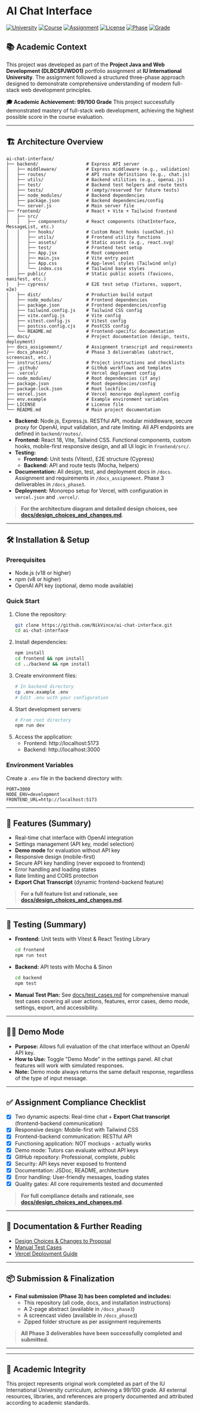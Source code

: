 # AI Chat Interface

[![University](https://img.shields.io/badge/University-IU%20International%20University-blue)](https://iu.org)
[![Course](https://img.shields.io/badge/Course-DLBCSPJWD01-green)](https://github.com/NikVince/ai-chat-interface)
[![Assignment](https://img.shields.io/badge/Assignment-Portfolio%20Project-orange)](https://github.com/NikVince/ai-chat-interface)
[![License](https://img.shields.io/badge/License-MIT-yellow.svg)](LICENSE)
[![Phase](https://img.shields.io/badge/Development%20Phase-3%20of%203-green)](https://github.com/NikVince/ai-chat-interface)
[![Grade](https://img.shields.io/badge/Academic%20Grade-99%2F100-brightgreen)](https://github.com/NikVince/ai-chat-interface)

## 📚 Academic Context

This project was developed as part of the **Project Java and Web Development (DLBCSPJWD01)** portfolio assignment at **IU International University**. The assignment followed a structured three-phase approach designed to demonstrate comprehensive understanding of modern full-stack web development principles.

**🎓 Academic Achievement: 99/100 Grade**
This project successfully demonstrated mastery of full-stack web development, achieving the highest possible score in the course evaluation.

---

## 🏗️ Architecture Overview

```
ai-chat-interface/
├── backend/                  # Express API server
│   ├── middleware/           # Express middleware (e.g., validation)
│   ├── routes/               # API route definitions (e.g., chat.js)
│   ├── utils/                # Backend utilities (e.g., openai.js)
│   ├── test/                 # Backend test helpers and route tests
│   ├── tests/                # (empty/reserved for future tests)
│   ├── node_modules/         # Backend dependencies
│   ├── package.json          # Backend dependencies/config
│   └── server.js             # Main server file
├── frontend/                 # React + Vite + Tailwind frontend
│   ├── src/
│   │   ├── components/       # React components (ChatInterface, MessageList, etc.)
│   │   ├── hooks/            # Custom React hooks (useChat.js)
│   │   ├── utils/            # Frontend utility functions
│   │   ├── assets/           # Static assets (e.g., react.svg)
│   │   ├── test/             # Frontend test setup
│   │   ├── App.jsx           # Root component
│   │   ├── main.jsx          # Vite entry point
│   │   ├── App.css           # App-level styles (Tailwind only)
│   │   └── index.css         # Tailwind base styles
│   ├── public/               # Static public assets (favicons, manifest, etc.)
│   ├── cypress/              # E2E test setup (fixtures, support, e2e)
│   ├── dist/                 # Production build output
│   ├── node_modules/         # Frontend dependencies
│   ├── package.json          # Frontend dependencies/config
│   ├── tailwind.config.js    # Tailwind CSS config
│   ├── vite.config.js        # Vite config
│   ├── vitest.config.js      # Vitest config
│   ├── postcss.config.cjs    # PostCSS config
│   └── README.md             # Frontend-specific documentation
├── docs/                     # Project documentation (design, tests, deployment)
├── docs_assignement/         # Assignment transcript and requirements
├── docs_phase3/              # Phase 3 deliverables (abstract, screencast, etc.)
├── instructions/             # Project instructions and checklists
├── .github/                  # GitHub workflows and templates
├── .vercel/                  # Vercel deployment config
├── node_modules/             # Root dependencies (if any)
├── package.json              # Root dependencies/config
├── package-lock.json         # Root lockfile
├── vercel.json               # Vercel monorepo deployment config
├── env.example               # Example environment variables
├── LICENSE                   # License file
└── README.md                 # Main project documentation
```

- **Backend:** Node.js, Express.js. RESTful API, modular middleware, secure proxy for OpenAI, input validation, and rate limiting. All API endpoints are defined in `backend/routes/`.
- **Frontend:** React 18, Vite, Tailwind CSS. Functional components, custom hooks, mobile-first responsive design, and all UI logic in `frontend/src/`.
- **Testing:**
  - **Frontend:** Unit tests (Vitest), E2E structure (Cypress)
  - **Backend:** API and route tests (Mocha, helpers)
- **Documentation:** All design, test, and deployment docs in `/docs`. Assignment and requirements in `/docs_assignement`. Phase 3 deliverables in `/docs_phase3`.
- **Deployment:** Monorepo setup for Vercel, with configuration in `vercel.json` and `.vercel/`.

> **For the architecture diagram and detailed design choices, see [docs/design_choices_and_changes.md](docs/design_choices_and_changes.md).**

---

## 🛠️ Installation & Setup

### Prerequisites
- Node.js (v18 or higher)
- npm (v8 or higher)
- OpenAI API key (optional, demo mode available)

### Quick Start
1. Clone the repository:
   ```bash
   git clone https://github.com/NikVince/ai-chat-interface.git
   cd ai-chat-interface
   ```
2. Install dependencies:
   ```bash
   npm install
   cd frontend && npm install
   cd ../backend && npm install
   ```
3. Create environment files:
   ```bash
   # In backend directory
   cp .env.example .env
   # Edit .env with your configuration
   ```
4. Start development servers:
   ```bash
   # From root directory
   npm run dev
   ```
5. Access the application:
   - Frontend: http://localhost:5173
   - Backend: http://localhost:3000

### Environment Variables
Create a `.env` file in the backend directory with:
```env
PORT=3000
NODE_ENV=development
FRONTEND_URL=http://localhost:5173
```

---

## 🚀 Features (Summary)

- Real-time chat interface with OpenAI integration
- Settings management (API key, model selection)
- **Demo mode** for evaluation without API key
- Responsive design (mobile-first)
- Secure API key handling (never exposed to frontend)
- Error handling and loading states
- Rate limiting and CORS protection
- **Export Chat Transcript** (dynamic frontend-backend feature)

> **For a full feature list and rationale, see [docs/design_choices_and_changes.md](docs/design_choices_and_changes.md).**

---

## 🧪 Testing (Summary)

- **Frontend:** Unit tests with Vitest & React Testing Library
  ```bash
  cd frontend
  npm run test
  ```
- **Backend:** API tests with Mocha & Sinon
  ```bash
  cd backend
  npm test
  ```
- **Manual Test Plan:** See [docs/test_cases.md](docs/test_cases.md) for comprehensive manual test cases covering all user actions, features, error cases, demo mode, settings, export, and accessibility.

---

## 🧑‍💻 Demo Mode

- **Purpose:** Allows full evaluation of the chat interface without an OpenAI API key.
- **How to Use:** Toggle "Demo Mode" in the settings panel. All chat features will work with simulated responses.
- **Note:** Demo mode always returns the same default response, regardless of the type of input message.

---

## ✅ Assignment Compliance Checklist

- [x] Two dynamic aspects: Real-time chat + **Export Chat transcript** (frontend-backend communication)
- [x] Responsive design: Mobile-first with Tailwind CSS
- [x] Frontend-backend communication: RESTful API
- [x] Functioning application: NOT mockups - actually works
- [x] Demo mode: Tutors can evaluate without API keys
- [x] GitHub repository: Professional, complete, public
- [x] Security: API keys never exposed to frontend
- [x] Documentation: JSDoc, README, architecture
- [x] Error handling: User-friendly messages, loading states
- [x] Quality gates: All core requirements tested and documented

> **For full compliance details and rationale, see [docs/design_choices_and_changes.md](docs/design_choices_and_changes.md).**

---

## 📖 Documentation & Further Reading

- [Design Choices & Changes to Proposal](docs/design_choices_and_changes.md)
- [Manual Test Cases](docs/test_cases.md)
- [Vercel Deployment Guide](docs/vercel_deployment_guide.md)

---

## 📦 Submission & Finalization

- **Final submission (Phase 3) has been completed and includes:**
  - This repository (all code, docs, and installation instructions)
  - A 2-page abstract (available in `/docs_phase3`)
  - A screencast video (available in `/docs_phase3`)
  - Zipped folder structure as per assignment requirements

> **All Phase 3 deliverables have been successfully completed and submitted.**

---



---

## 📝 Academic Integrity

This project represents original work completed as part of the IU International University curriculum, achieving a 99/100 grade. All external resources, libraries, and references are properly documented and attributed according to academic standards.
